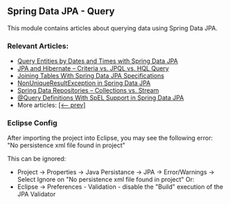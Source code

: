 ## Spring Data JPA - Query

This module contains articles about querying data using Spring Data JPA.

### Relevant Articles: 
- [Query Entities by Dates and Times with Spring Data JPA](https://www.baeldung.com/spring-data-jpa-query-by-date)
- [JPA and Hibernate – Criteria vs. JPQL vs. HQL Query](https://www.baeldung.com/jpql-hql-criteria-query)
- [Joining Tables With Spring Data JPA Specifications](https://www.baeldung.com/spring-jpa-joining-tables)
- [NonUniqueResultException in Spring Data JPA](https://www.baeldung.com/spring-jpa-non-unique-result-exception)
- [Spring Data Repositories – Collections vs. Stream](https://www.baeldung.com/spring-data-collections-vs-stream)
- [@Query Definitions With SpEL Support in Spring Data JPA](https://www.baeldung.com/spring-data-query-definitions-spel)
- More articles: [[<-- prev]](../spring-data-jpa-query-2)

### Eclipse Config 
After importing the project into Eclipse, you may see the following error:  
"No persistence xml file found in project"

This can be ignored: 
- Project -> Properties -> Java Persistance -> JPA -> Error/Warnings -> Select Ignore on "No persistence xml file found in project"
Or: 
- Eclipse -> Preferences - Validation - disable the "Build" execution of the JPA Validator 
